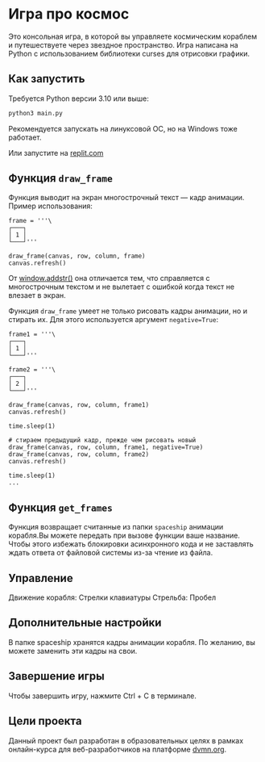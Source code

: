 # Игра про космос

Это консольная игра, в которой вы управляете космическим кораблем и путешествуете через звездное пространство. Игра написана на Python с использованием библиотеки curses для отрисовки графики.

## Как запустить

Требуется Python версии 3.10 или выше:

```bash
python3 main.py
```

Рекомендуется запускать на линуксовой ОС, но на Windows тоже работает.

Или запустите на [replit.com](https://replit.com/@sheloveeeee/Urok-1-Dielaiem-ighru-pro-kosmos#main.py)

## Функция `draw_frame`

Функция выводит на экран многострочный текст — кадр анимации. Пример использования:

```python3
frame = '''\
┌───┐
│ 1 │
└───┘'''

draw_frame(canvas, row, column, frame)
canvas.refresh()
```

От [window.addstr()](https://docs.python.org/3/library/curses.html#curses.window.addstr) она отличается тем, что
справляется с многострочным текстом и не вылетает с ошибкой когда текст не влезает в экран.

Функция `draw_frame` умеет не только рисовать кадры анимации, но и стирать их. Для этого используется аргумент `negative=True`:

```python3
frame1 = '''\
┌───┐
│ 1 │
└───┘'''

frame2 = '''\
┌───┐
│ 2 │
└───┘'''

draw_frame(canvas, row, column, frame1)
canvas.refresh()

time.sleep(1)

# стираем предыдущий кадр, прежде чем рисовать новый
draw_frame(canvas, row, column, frame1, negative=True)
draw_frame(canvas, row, column, frame2)
canvas.refresh()

time.sleep(1)
...
```

## Функция `get_frames`

Функция возвращает считанные из папки `spaceship` анимации корабля.Вы можете передать при вызове функции ваше название.
Чтобы этого избежать блокировки асинхронного кода и не заставлять ждать ответа от файловой системы из-за чтение из файла.

## Управление

Движение корабля: Стрелки клавиатуры
Стрельба: Пробел

## Дополнительные настройки

В папке spaceship хранятся кадры анимации корабля. По желанию, вы можете заменить эти кадры на свои.

## Завершение игры

Чтобы завершить игру, нажмите Ctrl + C в терминале.

## Цели проекта

Данный проект был разработан в образовательных целях в рамках онлайн-курса для веб-разработчиков на платформе [dvmn.org](https://dvmn.org).
